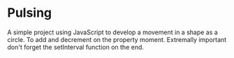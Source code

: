 # Pulsing
A simple project using JavaScript to develop a movement in a shape as a circle.
To add and decrement on the property moment.
Extremally important don't forget the setInterval function on the end.
